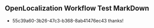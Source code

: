 ## OpenLocalization Workflow Test MarkDown

* 55c39a60-3b26-47c3-b368-8ab41476ec43 
thanks!



<!--HONumber=Jan16_HO4-->
